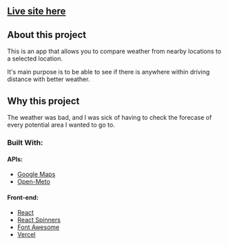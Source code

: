 ## [Live site here](https://weather.thomasevans.org)

## About this project

This is an app that allows you to compare weather from nearby locations to a selected location.

It's main purpose is to be able to see if there is anywhere within driving distance with better weather.

## Why this project

The weather was bad, and I was sick of having to check the forecase of every potential area I wanted to go to.

### Built With:

#### APIs:

- [Google Maps](https://developers.google.com/maps)
- [Open-Meto](https://open-meteo.com/)

#### Front-end:

- [React](https://react.dev/)
- [React Spinners](https://www.npmjs.com/package/react-spinners)
- [Font Awesome](https://fontawesome.com/)
- [Vercel](https://vercel.com/)
